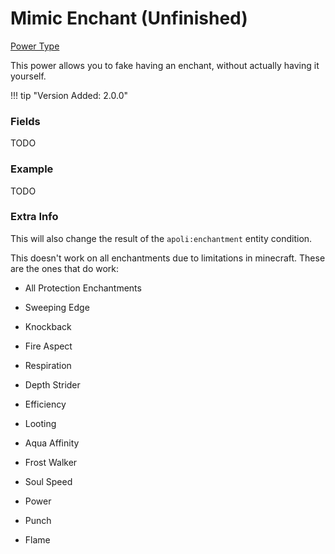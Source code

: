# Mimic Enchant (Unfinished)

[Power Type](../power_types.md)

This power allows you to fake having an enchant, without actually having it yourself.

!!! tip "Version Added: 2.0.0"

    
### Fields

TODO

### Example

TODO

### Extra Info

This will also change the result of the `apoli:enchantment` entity condition.

This doesn't work on all enchantments due to limitations in minecraft. These are the ones that do work:
 - All Protection Enchantments

 - Sweeping Edge

 - Knockback

 - Fire Aspect

 - Respiration

 - Depth Strider

 - Efficiency

 - Looting

 - Aqua Affinity

 - Frost Walker

 - Soul Speed

 - Power

 - Punch
 
 - Flame